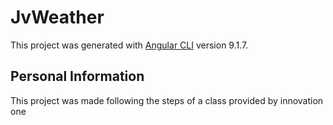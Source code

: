 # JvWeather

This project was generated with [Angular CLI](https://github.com/angular/angular-cli) version 9.1.7.

## Personal Information

This project was made following the steps of a class provided by innovation one
